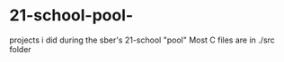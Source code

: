 # 21-school-pool-
projects i did during the sber's 21-school "pool"
Most C files are in ./src folder

